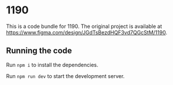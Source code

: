 
  # 1190

  This is a code bundle for 1190. The original project is available at https://www.figma.com/design/JGdTsBezdHQF3vd7QGcStM/1190.

  ## Running the code

  Run `npm i` to install the dependencies.

  Run `npm run dev` to start the development server.
  